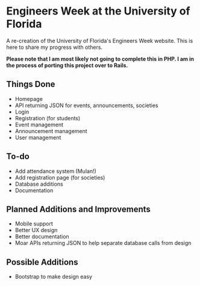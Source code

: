Engineers Week at the University of Florida
===========================================

A re-creation of the University of Florida's Engineers Week website. This is here to share my progress with others.

**Please note that I am most likely not going to complete this in PHP. I am in the process of porting this project over to Rails.**

Things Done
-----------
* Homepage
* API returning JSON for events, announcements, societies
* Login
* Registration (for students)
* Event management
* Announcement management
* User management

To-do
-----
* Add attendance system (Mulan!)
* Add registration page (for societies)
* Database additions
* Documentation

Planned Additions and Improvements
----------------------------------
* Mobile support
* Better UX design
* Better documentation
* Moar APIs returning JSON to help separate database calls from design

Possible Additions
------------------
* Bootstrap to make design easy

